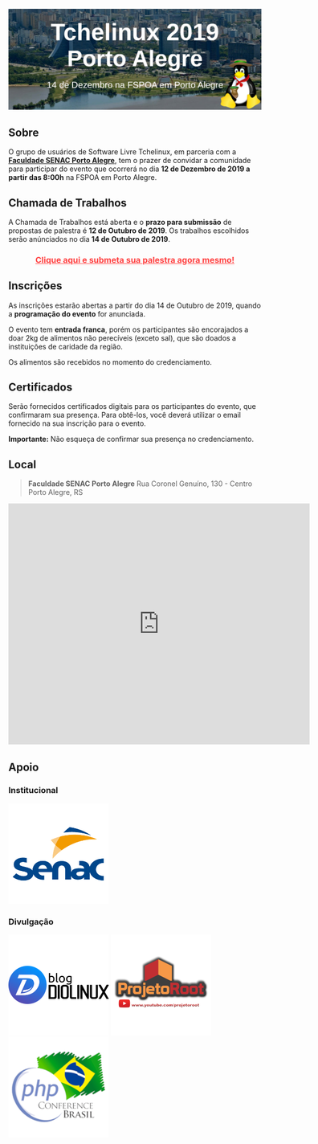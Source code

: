 [![Tchelinux 2019 Porto Alegre](images/banner.jpg)](#)

## Sobre

O grupo de usuários de Software Livre Tchelinux, em parceria com a [**Faculdade SENAC Porto Alegre**](http://senacrs.com.br/unidades.asp?unidade=63), tem o prazer de convidar a comunidade para participar do evento que ocorrerá no dia **12 de Dezembro de 2019 a partir das 8:00h** na FSPOA em Porto Alegre.

## Chamada de Trabalhos

A Chamada de Trabalhos está aberta e o **prazo para submissão** de propostas de palestra é **12 de Outubro de 2019**. Os trabalhos escolhidos serão anúnciados no dia **14 de Outubro de 2019**.

<center><a href="https://poa.tchelinux.org/cfp/" style="color:#ff4040"><h3><b>Clique aqui e submeta sua palestra agora mesmo!</b></h3></a></center>

## Inscrições

As inscrições estarão abertas a partir do dia 14 de Outubro de 2019, quando a **programação do evento** for anunciada.

O evento tem **entrada franca**, porém os participantes são encorajados a doar 2kg de alimentos não perecíveis (exceto sal), que são doados a instituições de caridade da região.

Os alimentos são recebidos no momento do credenciamento.

## Certificados

Serão fornecidos certificados digitais para os participantes do evento, que confirmaram sua presença. Para obtê-los, você deverá utilizar o email fornecido na sua inscrição para o evento.

**Importante:** Não esqueça de confirmar sua presença no credenciamento.

## Local

> **Faculdade SENAC Porto Alegre**
> Rua Coronel Genuíno, 130 - Centro
> Porto Alegre, RS

<div class="map-responsive">
  <iframe src="https://www.google.com/maps/embed?pb=!1m18!1m12!1m3!1d13816.22495260168!2d-51.226522!3d-30.035244400000007!2m3!1f0!2f0!3f0!3m2!1i1024!2i768!4f13.1!3m3!1m2!1s0x0%3A0x514b4935e97fbf4d!2sFaculdade+Senac+Porto+Alegre+(Campus+I)!5e0!3m2!1spt-BR!2sbr!4v1564428617839!5m2!1spt-BR!2sbr" width="600" height="480" frameborder="0" style="border:0" allowfullscreen></iframe>
</div>

## Apoio

### Institucional

[![Faculdade SENAC Porto Alegre](images/FSPOA.png)](http://senacrs.com.br/unidades.asp?unidade=63)

### Divulgação

[![Blog Diolinux](images/logo_diolinux.png)](https://www.diolinux.com.br/)
[![Projeto Root](images/logo_projetoroot.png)](https://projetoroot.com.br/)
[![PHP Conference Brasil](images/logo_phpconference.png)](https://phpconference.com.br/)
